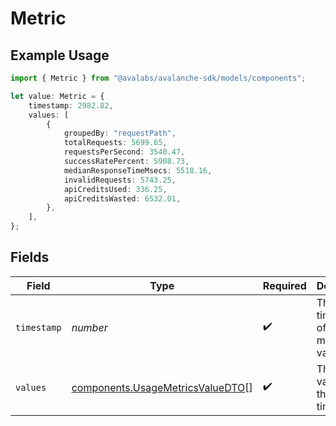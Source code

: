 # Metric

## Example Usage

```typescript
import { Metric } from "@avalabs/avalanche-sdk/models/components";

let value: Metric = {
    timestamp: 2982.82,
    values: [
        {
            groupedBy: "requestPath",
            totalRequests: 5699.65,
            requestsPerSecond: 3540.47,
            successRatePercent: 5908.73,
            medianResponseTimeMsecs: 5518.16,
            invalidRequests: 5743.25,
            apiCreditsUsed: 336.25,
            apiCreditsWasted: 6532.01,
        },
    ],
};
```

## Fields

| Field                                                                                | Type                                                                                 | Required                                                                             | Description                                                                          |
| ------------------------------------------------------------------------------------ | ------------------------------------------------------------------------------------ | ------------------------------------------------------------------------------------ | ------------------------------------------------------------------------------------ |
| `timestamp`                                                                          | *number*                                                                             | :heavy_check_mark:                                                                   | The timestamp of the metrics value                                                   |
| `values`                                                                             | [components.UsageMetricsValueDTO](../../models/components/usagemetricsvaluedto.md)[] | :heavy_check_mark:                                                                   | The metrics values for the timestamp                                                 |